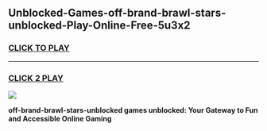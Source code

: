 
## Unblocked-Games-off-brand-brawl-stars-unblocked-Play-Online-Free-5u3x2
<h3>
<a href="https://premium76.site?title=off-brand-brawl-stars-unblocked&ref=26A">CLICK TO PLAY</a></h3>
<hr>

<h3>
<a href="https://premium76.site?title=off-brand-brawl-stars-unblocked&ref=26A">CLICK 2 PLAY</a>
  
</h3>

<a href="https://premium76.site?title=off-brand-brawl-stars-unblocked&ref=26A"><img src="https://clearcache.store/games.png"></a>


**off-brand-brawl-stars-unblocked games unblocked: Your Gateway to Fun and Accessible Online Gaming**
